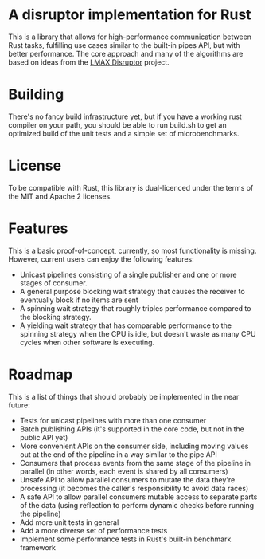 # A disruptor implementation for Rust

This is a library that allows for high-performance communication between Rust
tasks, fulfilling use cases similar to the built-in pipes API, but with better
performance. The core approach and many of the algorithms are based on ideas
from the [LMAX Disruptor](http://lmax-exchange.github.io/disruptor/) project.

# Building

There's no fancy build infrastructure yet, but if you have a working rust
compiler on your path, you should be able to run build.sh to get an optimized
build of the unit tests and a simple set of microbenchmarks.

# License

To be compatible with Rust, this library is dual-licenced under the terms of the
MIT and Apache 2 licenses.

# Features

This is a basic proof-of-concept, currently, so most functionality is missing.
However, current users can enjoy the following features:
 * Unicast pipelines consisting of a single publisher and one or more stages of
   consumer.
 * A general purpose blocking wait strategy that causes the receiver to
   eventually block if no items are sent
 * A spinning wait strategy that roughly triples performance compared to the
   blocking strategy.
 * A yielding wait strategy that has comparable performance to the spinning
   strategy when the CPU is idle, but doesn't waste as many CPU cycles when
   other software is executing.

# Roadmap

This is a list of things that should probably be implemented in the near future:
 * Tests for unicast pipelines with more than one consumer
 * Batch publishing APIs (it's supported in the core code, but not in the public
   API yet)
 * More convenient APIs on the consumer side, including moving values out at the
   end of the pipeline in a way similar to the pipe API
 * Consumers that process events from the same stage of the pipeline in parallel
   (in other words, each event is shared by all consumers)
 * Unsafe API to allow parallel consumers to mutate the data they're processing
   (it becomes the caller's responsibility to avoid data races)
 * A safe API to allow parallel consumers mutable access to separate parts of
   the data (using reflection to perform dynamic checks before running the
   pipeline)
 * Add more unit tests in general
 * Add a more diverse set of performance tests
 * Implement some performance tests in Rust's built-in benchmark framework
